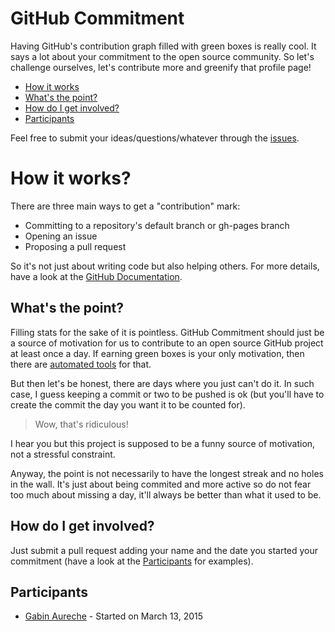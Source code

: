 # GitHub Commitment

Having GitHub's contribution graph filled with green boxes is really cool.
It says a lot about your commitment to the open source community.
So let's challenge ourselves, let's contribute more and greenify that profile page!

* [How it works](#how-it-works)
* [What's the point?](#what-s-the-point)
* [How do I get involved?](#how-do-i-get-involved)
* [Participants](#participants)

Feel free to submit your ideas/questions/whatever through the [issues](https://github.com/Zhouzi/github-commitment/issues).

# How it works?

There are three main ways to get a "contribution" mark:

* Committing to a repository's default branch or gh-pages branch
* Opening an issue
* Proposing a pull request

So it's not just about writing code but also helping others.
For more details, have a look at the [GitHub Documentation](https://help.github.com/categories/graphs-and-contributions/).

## What's the point?

Filling stats for the sake of it is pointless.
GitHub Commitment should just be a source of motivation for us to contribute to an open source GitHub project at least once a day.
If earning green boxes is your only motivation, then there are [automated tools](https://github.com/avinassh/rockstar) for that.

But then let's be honest, there are days where you just can't do it.
In such case, I guess keeping a commit or two to be pushed is ok (but you'll have to create the commit the day you want it to be counted for).

> Wow, that's ridiculous!

I hear you but this project is supposed to be a funny source of motivation, not a stressful constraint.

Anyway, the point is not necessarily to have the longest streak and no holes in the wall.
It's just about being commited and more active so do not fear too much about missing a day, it'll always be better than what it used to be.

## How do I get involved?

Just submit a pull request adding your name and the date you started your commitment (have a look at the [Participants](#participants) for examples).

## Participants

* [Gabin Aureche](https://github.com/zhouzi) - Started on March 13, 2015
